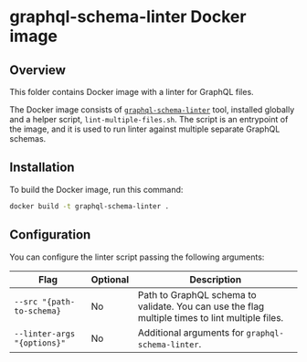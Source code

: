 # graphql-schema-linter Docker image

## Overview

This folder contains Docker image with a linter for GraphQL files.

The Docker image consists of [`graphql-schema-linter`](https://github.com/cjoudrey/graphql-schema-linter) tool, installed globally and a helper script, `lint-multiple-files.sh`. The script is an entrypoint of the image, and it is used to run linter against multiple separate GraphQL schemas.

## Installation

To build the Docker image, run this command:

```bash
docker build -t graphql-schema-linter .
```

## Configuration

You can configure the linter script passing the following arguments:

| Flag                        | Optional | Description                                                                                     |
| --------------------------- | -------- | ----------------------------------------------------------------------------------------------- |
| `--src "{path-to-schema}`   | No       | Path to GraphQL schema to validate. You can use the flag multiple times to lint multiple files. |
| `--linter-args "{options}"` | No       | Additional arguments for `graphql-schema-linter`.                                              |

